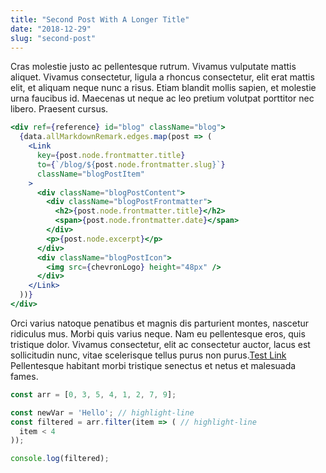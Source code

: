 ```yaml
---
title: "Second Post With A Longer Title"
date: "2018-12-29"
slug: "second-post"
---
```


Cras molestie justo ac pellentesque rutrum. Vivamus vulputate mattis aliquet.<!-- end --> Vivamus consectetur, ligula a rhoncus consectetur, elit erat mattis elit, et aliquam neque nunc a risus. Etiam blandit mollis sapien, et molestie urna faucibus id. Maecenas ut neque ac leo pretium volutpat porttitor nec libero. Praesent cursus.

```jsx
<div ref={reference} id="blog" className="blog">
  {data.allMarkdownRemark.edges.map(post => (
    <Link
      key={post.node.frontmatter.title}
      to={`/blog/${post.node.frontmatter.slug}`}
      className="blogPostItem"
    >
      <div className="blogPostContent">
        <div className="blogPostFrontmatter">
          <h2>{post.node.frontmatter.title}</h2>
          <span>{post.node.frontmatter.date}</span>
        </div>
        <p>{post.node.excerpt}</p>
      </div>
      <div className="blogPostIcon">
        <img src={chevronLogo} height="48px" />
      </div>
    </Link>
  ))}
</div>
```

Orci varius natoque penatibus et magnis dis parturient montes, nascetur ridiculus mus. Morbi quis varius neque. Nam eu pellentesque eros, quis tristique dolor. Vivamus consectetur, elit ac consectetur auctor, lacus est sollicitudin nunc, vitae scelerisque tellus purus non purus.[Test Link](https://www.google.com) Pellentesque habitant morbi tristique senectus et netus et malesuada fames.

```javascript
const arr = [0, 3, 5, 4, 1, 2, 7, 9];

const newVar = 'Hello'; // highlight-line
const filtered = arr.filter(item => ( // highlight-line
  item < 4
));

console.log(filtered);
```